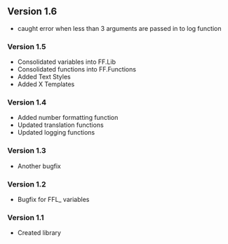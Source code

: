 ## Version 1.6
 - caught error when less than 3 arguments are passed in to log function

### Version 1.5
- Consolidated variables into FF.Lib
- Consolidated functions into FF.Functions
- Added Text Styles
- Added X Templates

### Version 1.4
- Added number formatting function
- Updated translation functions
- Updated logging functions

### Version 1.3
- Another bugfix

### Version 1.2
- Bugfix for FFL_ variables

### Version 1.1
- Created library